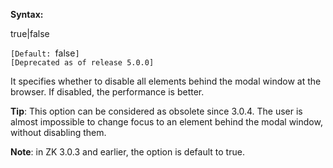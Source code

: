 **Syntax:**

<disable-behind-modal>true|false</disable-behind-modal>

`[Default: `false`]`  
`[Deprecated as of release 5.0.0]`

It specifies whether to disable all elements behind the modal window at
the browser. If disabled, the performance is better.

**Tip**: This option can be considered as obsolete since 3.0.4. The user
is almost impossible to change focus to an element behind the modal
window, without disabling them.

**Note**: in ZK 3.0.3 and earlier, the option is default to true.


